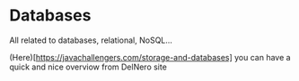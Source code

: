 # Databases
All related to databases, relational, NoSQL...

(Here)[https://javachallengers.com/storage-and-databases] you can have a quick and nice overviow from DelNero site
